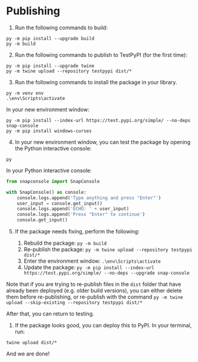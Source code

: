 # Publishing

1. Run the following commands to build:

```
py -m pip install --upgrade build
py -m build
```

2. Run the following commands to publish to TestPyPI (for the first time):

```
py -m pip install --upgrade twine
py -m twine upload --repository testpypi dist/*
```

3. Run the following commands to install the package in your library.

```
py -m venv env
.\env\Scripts\activate
```

In your new environment window:

```
py -m pip install --index-url https://test.pypi.org/simple/ --no-deps snap-console
py -m pip install windows-curses
```

4. In your new environment window, you can test the package by opening the Python interactive console:

```
py
```

In your Python interactive console:

```python
from snapconsole import SnapConsole

with SnapConsole() as console:
    console.logs.append('Type anything and press "Enter"')
    user_input = console.get_input()
    console.logs.append('ECHO: ' + user_input)
    console.logs.append('Press "Enter" to continue')
    console.get_input()
```

5. If the package needs fixing, perform the following:

    1. Rebuild the package: `py -m build`
    2. Re-publish the package: `py -m twine upload --repository testpypi dist/*`
    3. Enter the environment window: `.\env\Scripts\activate`
    4. Update the package: `py -m pip install --index-url https://test.pypi.org/simple/ --no-deps --upgrade snap-console`

Note that if you are trying to re-publish files in the `dist` folder that have already been deployed (e.g. older build versions), you can either delete them before re-publishing, or re-publish with the command `py -m twine upload --skip-existing --repository testpypi dist/*`

After that, you can return to testing.

1. If the package looks good, you can deploy this to PyPI. In your terminal, run:

```
twine upload dist/*
```

And we are done!